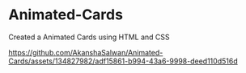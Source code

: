 # Animated-Cards
Created a Animated Cards using HTML and CSS


https://github.com/AkanshaSalwan/Animated-Cards/assets/134827982/adf15861-b994-43a6-9998-deed110d516d


